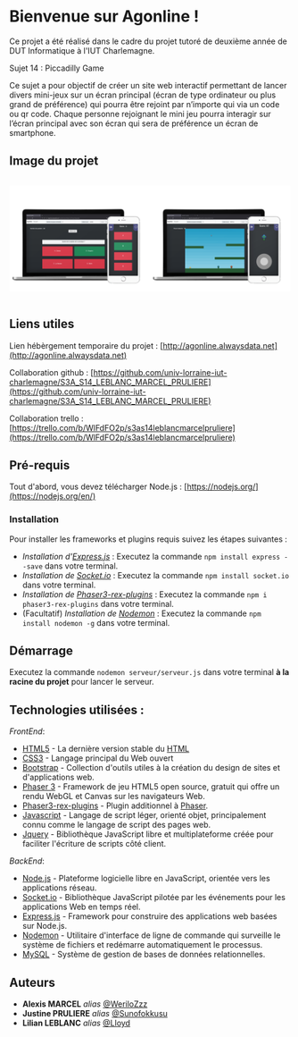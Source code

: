 # Bienvenue sur Agonline !

Ce projet a été réalisé dans le cadre du projet tutoré de deuxième année de DUT Informatique à l'IUT Charlemagne.

Sujet 14 : Piccadilly Game

Ce sujet a pour objectif de créer un site web interactif permettant de lancer divers mini-jeux sur un écran principal (écran de type ordinateur ou plus grand de préférence) qui pourra être rejoint par n’importe qui via un code ou qr code. Chaque personne rejoignant le mini jeu pourra interagir sur l’écran principal avec son écran qui sera de préférence un écran de smartphone.

## Image du projet 

<div style="display:flex">
<div style="width:60%">

![Quizz](/Document/quizz.png)
</div>

<div style="width:60%">

![Survival](/Document/survival.png)

</div>

</div>


## Liens utiles
                                                                                                               
Lien hébèrgement temporaire du projet : [http://agonline.alwaysdata.net](http://agonline.alwaysdata.net)                                   
                                                                                                            
Collaboration github : [https://github.com/univ-lorraine-iut-charlemagne/S3A_S14_LEBLANC_MARCEL_PRULIERE](https://github.com/univ-lorraine-iut-charlemagne/S3A_S14_LEBLANC_MARCEL_PRULIERE)
                                                                                                                    
Collaboration trello : [https://trello.com/b/WlFdFO2p/s3as14leblancmarcelpruliere](https://trello.com/b/WlFdFO2p/s3as14leblancmarcelpruliere)                         
                       
## Pré-requis

Tout d'abord, vous devez télécharger Node.js : [https://nodejs.org/](https://nodejs.org/en/)

### Installation

Pour installer les frameworks et plugins requis suivez les étapes suivantes : 

* _Installation d'[Express.js](https://expressjs.com/fr/)_ : Executez la commande ``npm install express --save`` dans votre terminal.
* _Installation de [Socket.io](https://socket.io/fr/)_ : Executez la commande ``npm install socket.io`` dans votre terminal.
*  _Installation de [Phaser3-rex-plugins](https://www.npmjs.com/package/phaser3-rex-plugins)_ : Executez la commande ``npm i phaser3-rex-plugins`` dans votre terminal.
* (Facultatif) _Installation de [Nodemon](https://www.npmjs.com/package/nodemon)_ : Executez la commande ``npm install nodemon -g`` dans votre terminal.


## Démarrage
   
Executez la commande ``nodemon serveur/serveur.js`` dans votre terminal **à la racine du projet** pour lancer le serveur.
                     
## Technologies utilisées :

_FrontEnd_:

* [HTML5](https://developer.mozilla.org/fr/docs/Glossary/HTML5) - La dernière version stable du [HTML](https://developer.mozilla.org/fr/docs/Glossary/HTML)
* [CSS3](https://developer.mozilla.org/fr/docs/Web/CSS) - Langage principal du Web ouvert
* [Bootstrap](https://getbootstrap.com/docs/5.1/getting-started/introduction/) - Collection d'outils utiles à la création du design de sites et d'applications web.
* [Phaser 3](https://phaser.io/phaser3) - Framework de jeu HTML5 open source, gratuit qui offre un rendu WebGL et Canvas sur les navigateurs Web.
* [Phaser3-rex-plugins](https://www.npmjs.com/package/phaser3-rex-plugins) - Plugin additionnel à [Phaser](https://phaser.io/phaser3).
* [Javascript](https://developer.mozilla.org/fr/docs/Web/JavaScript) - Langage de script léger, orienté objet, principalement connu comme le langage de script des pages web.
* [Jquery](https://jquery.com/) - Bibliothèque JavaScript libre et multiplateforme créée pour faciliter l'écriture de scripts côté client.

_BackEnd_:

* [Node.js](https://nodejs.org/en/) - Plateforme logicielle libre en JavaScript, orientée vers les applications réseau.
* [Socket.io](https://socket.io/fr/) - Bibliothèque JavaScript pilotée par les événements pour les applications Web en temps réel. 
* [Express.js](https://expressjs.com/fr/) - Framework pour construire des applications web basées sur Node.js.
* [Nodemon](https://www.npmjs.com/package/nodemon) - Utilitaire d'interface de ligne de commande qui surveille le système de fichiers et redémarre automatiquement le processus.
* [MySQL](https://www.mysql.com/fr/) - Système de gestion de bases de données relationnelles.


## Auteurs

* **Alexis MARCEL** _alias_ [@WeriloZzz](https://github.com/WeriloZzz)
* **Justine PRULIERE** _alias_ [@Sunofokkusu](https://github.com/Sunofokkusu) 
* **Lilian LEBLANC** _alias_ [@Lloyd](https://github.com/LIIoyd)

